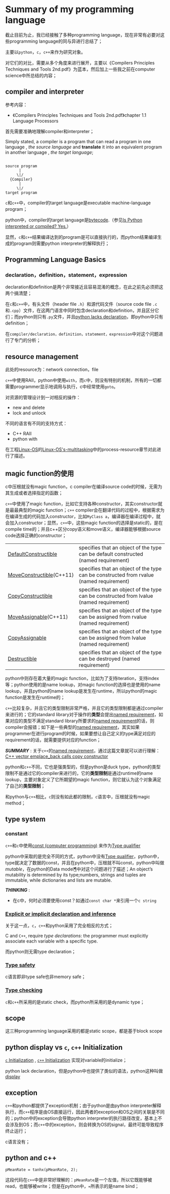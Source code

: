 # Summary of my programming language

截止目前为止，我已经接触了多种programming language，现在非常有必要对这些programming language的同与异进行总结了；

主要以`python`，`c`，`c++`来作为研究对象。

对它们的对比，需要从多个角度来进行展开，主要以《Compilers Principles Techniques and Tools 2nd.pdf》为蓝本，然后加上一些我之前在computer science中所总结的内容；



## compiler and interpreter  

参考内容：

- 《Compilers Principles Techniques and Tools 2nd.pdf》chapter 1.1 Language Processors

首先需要准确地理解compiler和interpreter；

Simply stated, a compiler is a program that can read a program in one language , *the source language* and **translate** it into an equivalent program in another language , *the target language*;

```

source program
      |
     \|/
  {Compiler}
      |
     \|/
target program
```

`c`和`c++`中，compiler的target language是executable machine-language program；

python中，compiler的target language是[bytecode](https://en.wikipedia.org/wiki/Bytecode).（参见[Is Python interpreted or compiled? Yes.](https://nedbatchelder.com/blog/201803/is_python_interpreted_or_compiled_yes.html)）

显然，`c`和`c++`结果编译达到的program是可以直接执行的，而python结果编译生成的program则需要python interpreter的解释执行；





## Programming Language Basics

### declaration，definition，statement，expression

declaration和definition是两个非常接近且容易混淆的概念，在此之前先必须把这两个搞清楚；

在`c`和`c++`中，有头文件（header file `.h`）和源代码文件（source code file `.c`和`.cpp`）文件，在这两门语言中同时包含declaration和definition，并且区分它们；而python则只有`.py`文件，并且[python lacks declaration](https://docs.python.org/3/reference/executionmodel.html#execution-model)，即python中只有definition；

在`compiler/declaration，definition，statement，expression`中对这个问题进行了专门的分析；





## resource management

此处的resource为：network connection，file

`c++`中使用RAII，python中使用`with`，而`c`中，则没有特别的机制，所有的一切都需要programmer显示地调用与执行，c中经常使用`goto`。

对资源的管理设计到一对相反的操作：

- new and delete
- lock and unlock

不同的语言有不同的支持方式：

- C++ RAII
- python with

在工程[Linux-OS](https://dengking.github.io/Linux-OS/)的[Linux-OS's-multitasking](https://dengking.github.io/Linux-OS/Kernel/Guide/Linux-OS's-multitasking/00-Multitask/)中的process-resource章节对此进行了描述。

## magic function的使用

c中压根就没有magic function，c compiler在编译source code的时候，无需为其生成或者选择指定的函数；

`c++`中使用了magic function，比如它支持各种constructor，其实constructor就是最最典型的magic function；`c++` compiler会在翻译代码的过程中，根据需求为在编译生成的代码加入constructor，比如`MyClass a`，编译器在编译过程中，就会加入constructor；显然，`c++`中，这些magic function的选择是static的，是在compile time的；并且c++区分copy语义和move语义，编译器能够根据source code选择正确的constructor；



|||
| ------------------------------------------------------------ | ------------------------------------------------------------ |
| [DefaultConstructible](https://en.cppreference.com/w/cpp/named_req/DefaultConstructible) | specifies that an object of the type can be default constructed  (named requirement) |
| [MoveConstructible](https://en.cppreference.com/w/cpp/named_req/MoveConstructible)(C++11) | specifies that an object of the type can be constructed from rvalue  (named requirement) |
| [CopyConstructible](https://en.cppreference.com/w/cpp/named_req/CopyConstructible) | specifies that an object of the type can be constructed from lvalue  (named requirement) |
| [MoveAssignable](https://en.cppreference.com/w/cpp/named_req/MoveAssignable)(C++11) | specifies that an object of the type can be assigned from rvalue  (named requirement) |
| [CopyAssignable](https://en.cppreference.com/w/cpp/named_req/CopyAssignable) | specifies that an object of the type can be assigned from lvalue  (named requirement) |
| [Destructible](https://en.cppreference.com/w/cpp/named_req/Destructible) | specifies that an object of the type can be destroyed  (named requirement) |

python中则存在着大量的magic function，比如为了支持iteration，支持index等；python使用的是name lookup，对magic function的选择也是使用的name lookup，并且python的name lookup是发生在runtime，所以python的magic function是发生在runtime的；



`c++`比较复杂，并且它的类型限制非常严格，并且它的类型限制都是通过compiler来进行的；它的standard library对于操作的**类型**会提出[named requirement](https://en.cppreference.com/w/cpp/named_req)，如果对应的类型不满足standard library所要求的[named requirement](https://en.cppreference.com/w/cpp/named_req)的话，则compiler会报错；如下是一些典型的[named requirement](https://en.cppreference.com/w/cpp/named_req)，其实如果programmer在进行program的时候，如果要想让自己定义的type满足对应的requirement的话，就需要提供对应的function；

***SUMMARY*** : 关于`c++`的[named requirement](https://en.cppreference.com/w/cpp/named_req)，通过这篇文章就可以进行理解：[C++ vector emplace_back calls copy constructor](https://stackoverflow.com/questions/40457302/c-vector-emplace-back-calls-copy-constructor)

python和`c++`不同，它也是强类型的，但是python是duck type，python的类型限制不是通过它的compiler来进行的，它的**类型限制**是通过runtime的name lookup，主要对象定义了它所期望的magic function，则它就认为这个对象满足了自己的**类型限制**；

和python与`c++`相比，`c`则没有如此都的限制，`c`语言中，压根就没有magic method；



## type system

### constant

`c++`和`c`中使用[const (computer programming)](https://en.wikipedia.org/wiki/Const_(computer_programming)) 来作为[Type qualifier](https://en.wikipedia.org/wiki/Type_qualifier) 

python中采取的是完全不同的方式，python中没有[Type qualifier](https://en.wikipedia.org/wiki/Type_qualifier)，python中，type就决定了数据的const，并且在python中，压根就不叫const，python中叫做*mutable*，在python的Data model[¶](https://docs.python.org/3/reference/datamodel.html#data-model)中对这个问题进行了描述；An object’s mutability is determined by its type;numbers, strings and tuples are immutable, while dictionaries and lists are mutable.



***THINKING*** : 

- 在c中，何时必须要使用const？如通过`const char *`来引用一个`c string`





### [Explicit or implicit declaration and inference](https://en.wikipedia.org/wiki/Type_system#Explicit_or_implicit_declaration_and_inference)

关于这一点，`c`，`c++`和python采用了完全相反的方式；

C and `C++`, require *type declarations*: the programmer must explicitly associate each variable with a specific type. 

而python则无需type declaration；



### [Type safety](https://en.wikipedia.org/wiki/Type_system#Type_safety_and_memory_safety)

c语言即非type safe也非memory safe；



### [Type checking](https://en.wikipedia.org/wiki/Type_system#Type_checking)

`c`和`c++`所采用的是static check，而python所采用的是dynamic type；





## scope

这三种programming language采用的都是static scope，都是基于block scope





## python display vs `c`, `c++` Initialization

[`c` Initialization](https://en.cppreference.com/w/c/language/initialization) , [`c++` Initialization](https://en.cppreference.com/w/cpp/language/initialization) 实现对variable的initialize；

python lack declaration，但是python中也提供了类似的语法，python这种叫做[display](https://docs.python.org/3/reference/expressions.html#displays-for-lists-sets-and-dictionaries)



## exception

`c++`和python都提供了exception机制；由于python是由python interpreter解释执行，而`c++`程序是由OS直接运行，因此两者的exception和OS之间的关联是不同的；python中的exception会导致python interpreter的执行路径改变，基本上不会涉及到OS；而`c++`中的exception，则会转换为OS的signal，最终可能导致程序终止运行；



c语言没有；

## python and c++

```
pMeanRate = tanhx(pMeanRate, 2);
```
这段代码在`c++`中是非常好理解的：`pMeanRate`是一个左值，所以它既能够被read，也能够被write；但是在python中，`=`所表示的是name bind；

